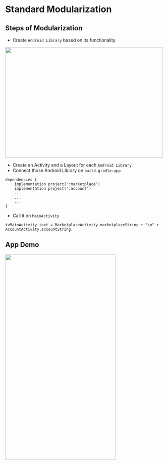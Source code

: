 # Standard Modularization

## Steps of Modularization
* Create `Android Library` based on its functionality
<img src="https://imgur.com/wBsindh.png" width="500px" height="350px" />

* Create an Activity and a Layout for each `Android Library`
* Connect those Android Library on `build.gradle:app`

```
dependencies {
    implementation project(':marketplace')
    implementation project(':account')
    ...
    ...
    ...
}
```

* Call it on `MainActivity`
```
tvMainActivity.text = MarketplaceActivity.marketplaceString + "\n" + AccountActivity.accountString
```

## App Demo
<img src="https://imgur.com/waq3pad.png" width="350px" height="650px" />
